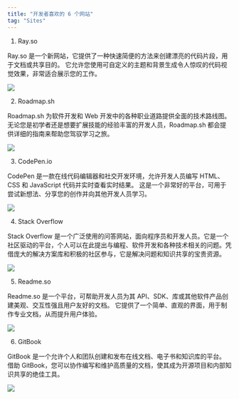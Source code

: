 ```yaml
---
title: "开发者喜欢的 6 个网站"
tag: "Sites"
---
```


1. Ray.so

Ray.so 是一个新网站，它提供了一种快速简便的方法来创建漂亮的代码片段，用于文档或共享目的。
它允许您使用可自定义的主题和背景生成令人惊叹的代码视觉效果，非常适合展示您的工作。

<img src="../imgs/09/01.png" />

2. Roadmap.sh

Roadmap.sh 为软件开发和 Web 开发中的各种职业道路提供全面的技术路线图。无论您是初学者还是想要扩展技能的经验丰富的开发人员，Roadmap.sh 都会提供详细的指南来帮助您驾驭学习之旅。

<img src="../imgs/09/02.png" />

3. CodePen.io

CodePen 是一款在线代码编辑器和社交开发环境，允许开发人员编写 HTML、CSS 和 JavaScript 代码并实时查看实时结果。
这是一个非常好的平台，可用于尝试新想法、分享您的创作并向其他开发人员学习。

<img src="../imgs/09/03.png" />

4. Stack Overflow

Stack Overflow 是一个广泛使用的问答网站，面向程序员和开发人员。它是一个社区驱动的平台，个人可以在此提出与编程、软件开发和各种技术相关的问题。凭借庞大的解决方案库和积极的社区参与，它是解决问题和知识共享的宝贵资源。

<img src="../imgs/09/04.png" />

5. Readme.so

Readme.so 是一个平台，可帮助开发人员为其 API、SDK、库或其他软件产品创建美观、交互性强且用户友好的文档。
它提供了一个简单、直观的界面，用于制作专业文档，从而提升用户体验。

<img src="../imgs/09/05.png" />

6. GitBook

GitBook 是一个允许个人和团队创建和发布在线文档、电子书和知识库的平台。
借助 GitBook，您可以协作编写和维护高质量的文档，使其成为开源项目和内部知识共享的绝佳工具。

<img src="../imgs/09/06.png" />